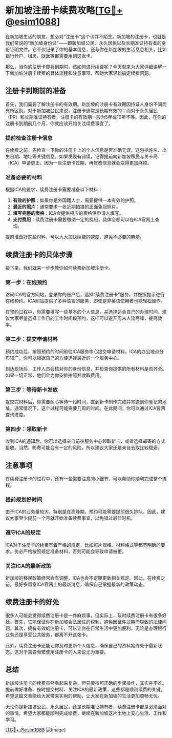 # 新加坡注册卡续费攻略[[TG💪+ @esim1088](https://t.me/s/esim1088)]

在新加坡生活的朋友，想必对“注册卡”这个词并不陌生。新加坡的注册卡，也就是我们常说的“新加坡身份证”——即新加坡公民、永久居民以及长期准证持有者的身份证明文件。它不仅记录了你的基本信息，还与你在新加坡的生活息息相关，比如银行开户、租房、就医等都需要用到这张卡。

那么，当你的注册卡即将到期时，该如何进行续费呢？今天就来为大家详细讲解一下新加坡注册卡续费的具体流程和注意事项，帮助大家轻松搞定续费问题。

## 注册卡到期前的准备

首先，我们需要了解注册卡的有效期。新加坡的注册卡有效期因持证人身份不同而有所区别。对于新加坡公民来说，注册卡通常是长期有效的；而对于永久居民（PR）和长期准证持有者，注册卡的有效期一般为5年或10年不等。因此，在你的注册卡到期前几个月，你就应该开始关注续费事宜了。

### 提前检查注册卡信息

在续费之前，先检查一下你的注册卡上的个人信息是否准确无误。这包括姓名、出生日期、地址等关键信息。如果发现有错误，记得提前向新加坡移民与关卡局（ICA）申请更正。因为一旦注册卡过期，再修改信息就会变得更加麻烦。

### 准备必要的材料

根据ICA的要求，续费注册卡需要准备以下材料：

1. **有效的护照**：如果你是外国籍人士，需要提供一本有效的护照。
2. **最近的照片**：通常要求一张近期拍摄的正面免冠照片。
3. **填写完整的表格**：ICA会提供相应的表格供申请人填写。
4. **支付费用**：续费注册卡需要缴纳一定的费用，具体金额可以在ICA官网上查询。

提前准备好这些材料，可以大大加快续费的速度，避免不必要的麻烦。

## 续费注册卡的具体步骤

接下来，我们就来一步步教你如何续费新加坡注册卡。

### 第一步：在线预约

访问ICA的官方网站，登录你的账户后，选择“续费注册卡”服务，并按照提示进行在线预约。ICA网站提供了多种语言的服务，即使是非英语使用者也能轻松操作。

在预约过程中，你需要填写一些基本的个人信息，并选择适合自己的办理时间。建议大家尽量选择工作日的工作时间段预约，这样可以避开周末人流高峰，提高效率。

### 第二步：提交申请材料

预约成功后，按照预约的时间前往ICA服务中心提交申请材料。ICA的办公地点分布较广，你可以根据自己的方便选择最近的一个服务中心。

到达现场后，工作人员会核对你的身份信息，并检查你提供的所有材料是否齐全。如果一切正常，他们会为你安排拍照并收取费用。

### 第三步：等待新卡发放

提交完材料后，你需要耐心等待一段时间，直到新卡制作完成并寄送到你登记的地址。通常情况下，这个过程可能需要几周的时间。在此期间，你可以通过ICA官网查询进度。

### 第四步：领取新卡

收到ICA的通知后，你可以选择亲自前往服务中心领取新卡，或者选择邮寄的方式接收。当然，邮寄可能会有一定的风险，所以建议大家还是亲自去取比较稳妥。

## 注意事项

在续费注册卡的过程中，还有一些需要注意的小细节，可以帮助你顺利完成整个流程。

### 提前规划好时间

由于ICA的业务量较大，特别是在高峰期，预约可能需要提前很久排队。因此，建议大家至少提前一个月就开始准备续费事宜，以免错过最佳时机。

### 遵守ICA的规定

ICA对于注册卡的续费有着严格的规定，比如照片规格、材料格式等都有明确的要求。务必严格按照规定准备材料，否则可能会导致申请被拒。

### 关注ICA的最新政策

新加坡的移民政策经常会有调整，ICA也会不定期更新相关规定。因此，在续费之前，最好多留意ICA官网上的最新消息，确保自己掌握最新的政策动态。

## 续费注册卡的好处

很多人可能会觉得续费注册卡是一件麻烦事，但实际上，及时续费注册卡有很多好处。首先，它能保证你在新加坡合法居住的权利，避免因证件过期而导致的法律问题。其次，拥有有效的注册卡，可以让你在日常生活中更加便利，无论是办理银行业务还是享受公共服务，都离不开这张卡。

此外，续费注册卡还能让你及时更新个人信息，确保自己的资料始终处于最新状态。这对于需要频繁使用注册卡的人来说尤为重要。

## 总结

新加坡注册卡的续费虽然看起来复杂，但只要按照正确的步骤操作，其实并不难。提前做好准备、按时提交材料、关注ICA的最新政策，这些都是顺利续费的关键。希望这篇文章能给大家带来实用的帮助，让大家在新加坡的生活更加顺畅无忧。

无论你是新加坡公民、永久居民，还是长期准证持有者，续费注册卡都是必须面对的事情。希望大家都能顺利完成续费，继续在新加坡这片土地上安心生活、工作和学习。

[[TG💪+ @esim1088](https://t.me/s/esim1088) ![Image](https://i.postimg.cc/4NQfJmqS/Snipaste-2025-05-13-00-14-12.png)]
